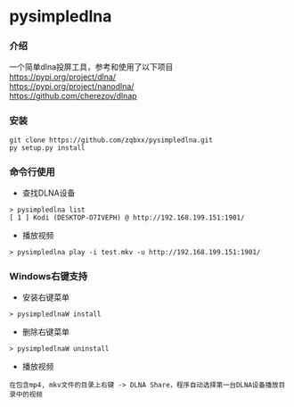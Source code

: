 # pysimpledlna

### 介绍
一个简单dlna投屏工具，参考和使用了以下项目<br/>
<https://pypi.org/project/dlna/><br/>
<https://pypi.org/project/nanodlna/><br/>
<https://github.com/cherezov/dlnap>

### 安装
```
git clone https://github.com/zqbxx/pysimpledlna.git
py setup.py install
```
### 命令行使用
- 查找DLNA设备
```
> pysimpledlna list
[ 1 ] Kodi (DESKTOP-O7IVEPH) @ http://192.168.199.151:1901/
```

- 播放视频
```
> pysimpledlna play -i test.mkv -u http://192.168.199.151:1901/
```

### Windows右键支持
- 安装右键菜单
```
> pysimpledlnaW install
```

- 删除右键菜单
```
> pysimpledlnaW uninstall
```
- 播放视频
```
在包含mp4, mkv文件的目录上右键 -> DLNA Share，程序自动选择第一台DLNA设备播放目录中的视频
```